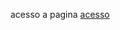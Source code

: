 acesso a pagina <a href="https://gabrieloliveira-crtl.github.io/sites-pronto/rodoviaria.html">acesso</a>

